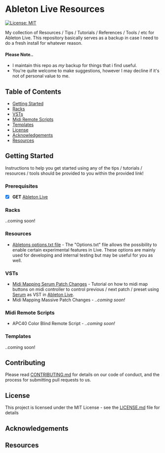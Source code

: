 # Ableton Live Resources<a name="HOME"></a>

[![License: MIT](https://img.shields.io/badge/License-MIT-yellow.svg)](https://opensource.org/licenses/MIT)

My collection of Resources / Tips / Tutorials / References / Tools / etc for Ableton Live.  This repository basically serves as a backup in case I need to do a fresh install for whatever reason.

#### Please Note..

* I maintain this repo as *my* backup for things that i find useful.
* You're quite welcome to make suggestions, however I may decline if it's not of personal value to me.

## Table of Contents
* [Getting Started](#gettingstarted)
* [Racks](#racks)
* [VSTs](#vsts)
* [Midi Remote Scripts](#midi-remote-scripts)
* [Templates](#templates)
* [License](#license)
* [Acknowledgements](#acknowledgements)
* [Resources](#resources)

## Getting Started<a name="gettingstarted"></a>

Instructions to help you get started using any of the tips / tutorials / resources / tools should be provided to you within the provided link!

### Prerequisites<a name="prerequisites"></a>

- [x] **GET** [Ableton Live](https://www.ableton.com)

### Racks<a name="racks"></a>

..coming soon!

### Resources<a name="resources"></a>

* [Abletons options.txt file](https://help.ableton.com/hc/en-us/articles/209772865-Options-txt-file) - The "Options.txt" file allows the possibility to enable certain experimental features in Live. These options are mainly used for developing and internal testing but may be useful for you as well.

### VSTs<a name="vsts"></a>

* [Midi Mapping Serum Patch Changes](https://github.com/marscanbueno/ableton-live-resources/tree/master/midi-mapping-serum-patch-changes) - Tutorial on how to midi map buttons on midi controller to control previous / next patch / preset using [Serum](https://xferrecords.com/products/serum) as VST in [Ableton Live](https://www.ableton.com).
* Midi Mapping Massive Patch Changes - *..coming soon!*

### Midi Remote Scripts<a name="midi-remote-scripts"></a>
* APC40 Color Blind Remote Script - *..coming soon!*

### Templates<a name="templates"></a>
..coming soon!

## Contributing<a name="contributing"></a>

Please read [CONTRIBUTING.md](https://gist.github.com/PurpleBooth/b24679402957c63ec426) for details on our code of conduct, and the process for submitting pull requests to us.


## License<a name="license"></a>

This project is licensed under the MIT License - see the [LICENSE.md](LICENSE.md) file for details

## Acknowledgements<a name="acknowledgements"></a>
## Resources<a name="resources"></a>

